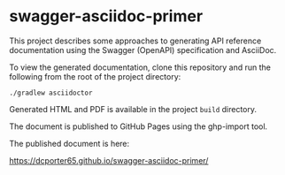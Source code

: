 # swagger-asciidoc-primer

This project describes some approaches to generating API reference documentation using the Swagger (OpenAPI) 
specification and AsciiDoc.

To view the generated documentation, clone this repository and run the following from the root of the project directory:

```
./gradlew asciidoctor
```

Generated HTML and PDF is available in the project `build` directory.

The document is published to GitHub Pages using the ghp-import tool.

The published document is here:

https://dcporter65.github.io/swagger-asciidoc-primer/
